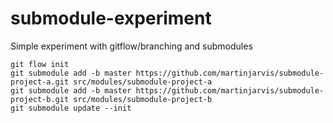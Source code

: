 # submodule-experiment
Simple experiment with gitflow/branching and submodules


```
git flow init
git submodule add -b master https://github.com/martinjarvis/submodule-project-a.git src/modules/submodule-project-a
git submodule add -b master https://github.com/martinjarvis/submodule-project-b.git src/modules/submodule-project-b
git submodule update --init


```
